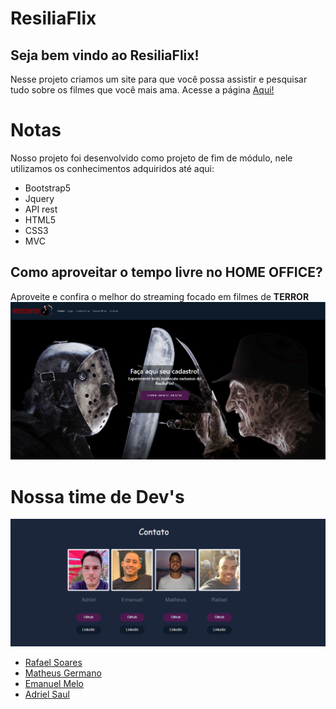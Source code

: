 <h1> ResiliaFlix </h1>

<h2>Seja bem vindo ao ResiliaFlix!</h2>
Nesse projeto criamos um site para que você possa assistir e pesquisar tudo sobre os filmes que você mais ama. Acesse a página <a href="https://matgermano.github.io/resilia_flix/index.html"> Aqui! </a>

<h1>Notas</h1>
Nosso projeto foi desenvolvido como projeto de fim de módulo, nele utilizamos os conhecimentos adquiridos até aqui:

- Bootstrap5
- Jquery
- API rest
- HTML5
- CSS3
- MVC

<h2> Como aproveitar o tempo livre no HOME OFFICE? </h2>
Aproveite e confira o melhor do streaming focado em filmes de <b> TERROR </b>
<img src="./img/readme/telainicial.png">

<h1>Nossa time de Dev's </h1>
<img src="./img/readme/integrantes.png">

- <a href = "https://www.linkedin.com/in/rafael-soares-48ba6a144/"> Rafael Soares </a>
- <a href = "https://www.linkedin.com/in/matheusgermanodesouza/"> Matheus Germano </a>
- <a href = "https://www.linkedin.com/in/emanuel-melo-b7285810b/"> Emanuel Melo </a>
- <a href = "https://www.linkedin.com/in/adrielsaul/"> Adriel Saul </a>

